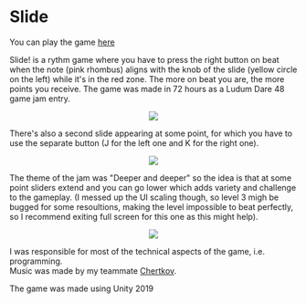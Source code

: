 # Slide

You can play the game [here](https://chertkov.itch.io/slide)

Slide! is a rythm game where you have to press the right button on beat when the note (pink rhombus) aligns with the knob of the slide (yellow circle on the left) while it's in the red zone. The more on beat you are, the more points you receive. The game was made in 72 hours as a Ludum Dare 48 game jam entry. 

<p align="center">
  <img src="https://github.com/3079/Slide/blob/main/slide_1.gif?raw=true"/>
</p>

There's also a second slide appearing at some point, for which you have to use the separate button (J for the left one and K for the right one).

<p align="center">
  <img src="https://github.com/3079/Slide/blob/main/slide_2.gif?raw=true"/>
</p>

The theme of the jam was "Deeper and deeper" so the idea is that at some point sliders extend and you can go lower which adds variety and challenge to the gameplay.
(I messed up the UI scaling though, so level 3 migh be bugged for some resoultions, making the level impossible to beat perfectly, so I recommend exiting full screen for this one as this might help).

<p align="center">
  <img src="https://github.com/3079/Slide/blob/main/slide_3.gif?raw=true"/>
</p>

I was responsible for most of the technical aspects of the game, i.e. programming.  
Music was made by my teammate [Chertkov](https://chertkov.itch.io/).  

The game was made using Unity 2019
